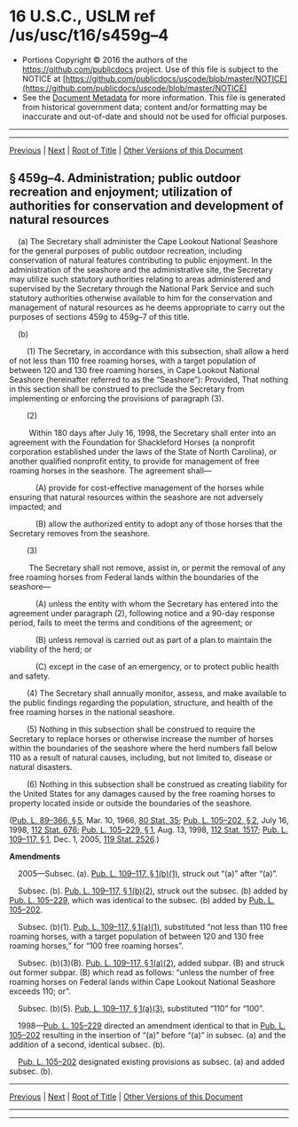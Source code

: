 ---
---

# 16 U.S.C., USLM ref /us/usc/t16/s459g–4

* Portions Copyright © 2016 the authors of the https://github.com/publicdocs project.
  Use of this file is subject to the NOTICE at [https://github.com/publicdocs/uscode/blob/master/NOTICE](https://github.com/publicdocs/uscode/blob/master/NOTICE)
* See the [Document Metadata](././../../../../..//README.md) for more information.
  This file is generated from historical government data; content and/or formatting may be inaccurate and out-of-date and should not be used for official purposes.

----------
----------

[Previous](./../../../../..//us/usc/t16/ch1/schLXIII/m__us_usc_t16_s459g–3.md) | [Next](./../../../../..//us/usc/t16/ch1/schLXIII/m__us_usc_t16_s459g–5.md) | [Root of Title](./../../../../../) | [Other Versions of this Document](https://publicdocs.github.io/go/links?ns=uslm&ref=%2Fus%2Fusc%2Ft16%2Fs459g%E2%80%934)

## § 459g–4. Administration; public outdoor recreation and enjoyment; utilization of authorities for conservation and development of natural resources

    (a) The Secretary shall administer the Cape Lookout National Seashore for the general purposes of public outdoor recreation, including conservation of natural features contributing to public enjoyment. In the administration of the seashore and the administrative site, the Secretary may utilize such statutory authorities relating to areas administered and supervised by the Secretary through the National Park Service and such statutory authorities otherwise available to him for the conservation and management of natural resources as he deems appropriate to carry out the purposes of sections 459g to 459g–7 of this title.

    (b)

        (1) The Secretary, in accordance with this subsection, shall allow a herd of not less than 110 free roaming horses, with a target population of between 120 and 130 free roaming horses, in Cape Lookout National Seashore (hereinafter referred to as the “Seashore”): Provided, That nothing in this section shall be construed to preclude the Secretary from implementing or enforcing the provisions of paragraph (3).

        (2)

         Within 180 days after July 16, 1998, the Secretary shall enter into an agreement with the Foundation for Shackleford Horses (a nonprofit corporation established under the laws of the State of North Carolina), or another qualified nonprofit entity, to provide for management of free roaming horses in the seashore. The agreement shall—

            (A) provide for cost-effective management of the horses while ensuring that natural resources within the seashore are not adversely impacted; and

            (B) allow the authorized entity to adopt any of those horses that the Secretary removes from the seashore.

        (3)

         The Secretary shall not remove, assist in, or permit the removal of any free roaming horses from Federal lands within the boundaries of the seashore—

            (A) unless the entity with whom the Secretary has entered into the agreement under paragraph (2), following notice and a 90-day response period, fails to meet the terms and conditions of the agreement; or

            (B) unless removal is carried out as part of a plan to maintain the viability of the herd; or

            (C) except in the case of an emergency, or to protect public health and safety.

        (4) The Secretary shall annually monitor, assess, and make available to the public findings regarding the population, structure, and health of the free roaming horses in the national seashore.

        (5) Nothing in this subsection shall be construed to require the Secretary to replace horses or otherwise increase the number of horses within the boundaries of the seashore where the herd numbers fall below 110 as a result of natural causes, including, but not limited to, disease or natural disasters.

        (6) Nothing in this subsection shall be construed as creating liability for the United States for any damages caused by the free roaming horses to property located inside or outside the boundaries of the seashore.

([Pub. L. 89–366, § 5][/us/pl/89/366/s5], Mar. 10, 1966, [80 Stat. 35][/us/stat/80/35]; [Pub. L. 105–202, § 2][/us/pl/105/202/s2], July 16, 1998, [112 Stat. 676][/us/stat/112/676]; [Pub. L. 105–229, § 1][/us/pl/105/229/s1], Aug. 13, 1998, [112 Stat. 1517][/us/stat/112/1517]; [Pub. L. 109–117, § 1][/us/pl/109/117/s1], Dec. 1, 2005, [119 Stat. 2526][/us/stat/119/2526].)

 __Amendments__ 

    2005—Subsec. (a). [Pub. L. 109–117, § 1(b)(1)][/us/pl/109/117/s1/b/1], struck out “(a)” after “(a)”.

    Subsec. (b). [Pub. L. 109–117, § 1(b)(2)][/us/pl/109/117/s1/b/2], struck out the subsec. (b) added by [Pub. L. 105–229][/us/pl/105/229], which was identical to the subsec. (b) added by [Pub. L. 105–202][/us/pl/105/202].

    Subsec. (b)(1). [Pub. L. 109–117, § 1(a)(1)][/us/pl/109/117/s1/a/1], substituted “not less than 110 free roaming horses, with a target population of between 120 and 130 free roaming horses,” for “100 free roaming horses”.

    Subsec. (b)(3)(B). [Pub. L. 109–117, § 1(a)(2)][/us/pl/109/117/s1/a/2], added subpar. (B) and struck out former subpar. (B) which read as follows: “unless the number of free roaming horses on Federal lands within Cape Lookout National Seashore exceeds 110; or”.

    Subsec. (b)(5). [Pub. L. 109–117, § 1(a)(3)][/us/pl/109/117/s1/a/3], substituted “110” for “100”.

    1998—[Pub. L. 105–229][/us/pl/105/229] directed an amendment identical to that in [Pub. L. 105–202][/us/pl/105/202] resulting in the insertion of “(a)” before “(a)” in subsec. (a) and the addition of a second, identical subsec. (b).

    [Pub. L. 105–202][/us/pl/105/202] designated existing provisions as subsec. (a) and added subsec. (b).

----------

[Previous](./../../../../..//us/usc/t16/ch1/schLXIII/m__us_usc_t16_s459g–3.md) | [Next](./../../../../..//us/usc/t16/ch1/schLXIII/m__us_usc_t16_s459g–5.md) | [Root of Title](./../../../../../) | [Other Versions of this Document](https://publicdocs.github.io/go/links?ns=uslm&ref=%2Fus%2Fusc%2Ft16%2Fs459g%E2%80%934)

----------
----------

[/us/pl/89/366/s5]: https://publicdocs.github.io/go/links?ns=uslm&ref=%2Fus%2Fpl%2F89%2F366%2Fs5
[/us/stat/80/35]: https://publicdocs.github.io/go/links?ns=uslm&ref=%2Fus%2Fstat%2F80%2F35
[/us/pl/105/202/s2]: https://publicdocs.github.io/go/links?ns=uslm&ref=%2Fus%2Fpl%2F105%2F202%2Fs2
[/us/stat/112/676]: https://publicdocs.github.io/go/links?ns=uslm&ref=%2Fus%2Fstat%2F112%2F676
[/us/pl/105/229/s1]: https://publicdocs.github.io/go/links?ns=uslm&ref=%2Fus%2Fpl%2F105%2F229%2Fs1
[/us/stat/112/1517]: https://publicdocs.github.io/go/links?ns=uslm&ref=%2Fus%2Fstat%2F112%2F1517
[/us/pl/109/117/s1]: https://publicdocs.github.io/go/links?ns=uslm&ref=%2Fus%2Fpl%2F109%2F117%2Fs1
[/us/stat/119/2526]: https://publicdocs.github.io/go/links?ns=uslm&ref=%2Fus%2Fstat%2F119%2F2526
[/us/pl/109/117/s1/b/1]: https://publicdocs.github.io/go/links?ns=uslm&ref=%2Fus%2Fpl%2F109%2F117%2Fs1%2Fb%2F1
[/us/pl/109/117/s1/b/2]: https://publicdocs.github.io/go/links?ns=uslm&ref=%2Fus%2Fpl%2F109%2F117%2Fs1%2Fb%2F2
[/us/pl/105/229]: https://publicdocs.github.io/go/links?ns=uslm&ref=%2Fus%2Fpl%2F105%2F229
[/us/pl/105/202]: https://publicdocs.github.io/go/links?ns=uslm&ref=%2Fus%2Fpl%2F105%2F202
[/us/pl/109/117/s1/a/1]: https://publicdocs.github.io/go/links?ns=uslm&ref=%2Fus%2Fpl%2F109%2F117%2Fs1%2Fa%2F1
[/us/pl/109/117/s1/a/2]: https://publicdocs.github.io/go/links?ns=uslm&ref=%2Fus%2Fpl%2F109%2F117%2Fs1%2Fa%2F2
[/us/pl/109/117/s1/a/3]: https://publicdocs.github.io/go/links?ns=uslm&ref=%2Fus%2Fpl%2F109%2F117%2Fs1%2Fa%2F3
[/us/pl/105/229]: https://publicdocs.github.io/go/links?ns=uslm&ref=%2Fus%2Fpl%2F105%2F229
[/us/pl/105/202]: https://publicdocs.github.io/go/links?ns=uslm&ref=%2Fus%2Fpl%2F105%2F202
[/us/pl/105/202]: https://publicdocs.github.io/go/links?ns=uslm&ref=%2Fus%2Fpl%2F105%2F202


